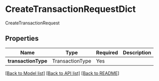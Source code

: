 # CreateTransactionRequestDict

CreateTransactionRequest

## Properties
| Name | Type | Required | Description |
| ------------ | ------------- | ------------- | ------------- |
**transactionType** | TransactionType | Yes |  |


[[Back to Model list]](../../../README.md#models-v2-link) [[Back to API list]](../../../README.md#documentation-for-api-endpoints) [[Back to README]](../../../README.md)
